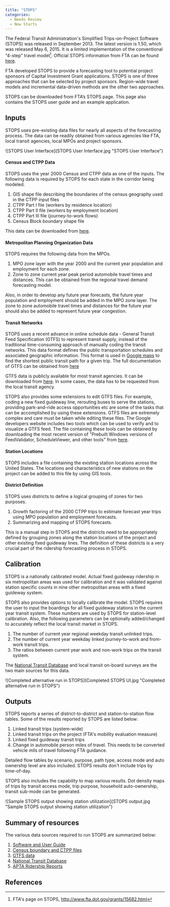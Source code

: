```yaml
---
title: "STOPS"
categories:
  - Needs Review
  - New Starts
---
```


The Federal Transit Administration's Simplified Trips-on-Project Software (STOPS) was released in September 2013. The latest version is 1.50, which was released May 6, 2015. It is a limited implementation of the conventional “4-step” travel model[^1]. Official STOPS information from FTA can be found [here](http://www.fta.dot.gov/grants/15682.html).

FTA developed STOPS to provide a forecasting tool to potential project sponsors of Capital Investment Grant applications. STOPS is one of three approaches that can be selected by project sponsors. Region-wide travel models and incremental data-driven methods are the other two approaches.

STOPS can be downloaded from FTA’s STOPS page. This page also contains the STOPS user guide and an example application.

Inputs
------

STOPS uses pre-existing data files for nearly all aspects of the forecasting process. The data can be readily obtained from various agencies like FTA, local transit agencies, local MPOs and project sponsors.

![STOPS User Interface](STOPS User Interface.jpg "STOPS User Interface")

#### Census and CTPP Data

STOPS uses the year 2000 Census and CTPP data as one of the inputs. The following data is required by STOPS for each state in the corridor being modeled.

1.  GIS shape file describing the boundaries of the census geography used in the CTPP input files
2.  CTPP Part I file (workers by residence location)
3.  CTPP Part II file (workers by employment location)
4.  CTPP Part III file (journey-to-work flows)
5.  Census Block boundary shape file

This data can be downloaded from [here](http://www.fta.dot.gov/grants/15682_15621.html).

#### Metropolitan Planning Organization Data

STOPS requires the following data from the MPOs.

1.  MPO zone layer with the year 2000 and the current year population and employment for each zone.
2.  Zone to zone current year peak period automobile travel times and distances. This can be obtained from the regional travel demand forecasting model.

Also, in order to develop any future year forecasts, the future year population and employment should be added in the MPO zone layer. The zone to zone automobile travel times and distances for the future year should also be added to represent future year congestion.

#### Transit Networks

STOPS uses a recent advance in online schedule data - General Transit Feed Specification (GTFS) to represent transit supply, instead of the traditional time-consuming approach of manually coding the transit networks. This data format defines the public transportation schedules and associated geographic information. This format is used in [Google maps](https://maps.google.com/) to find the shortest public transit path for a given trip. The full documentation of GTFS can be obtained from [here](https://developers.google.com/transit/gtfs/reference)

GTFS data is publicly available for most transit agencies. It can be downloaded from [here](http://code.google.com/p/googletransitdatafeed/wiki/PublicFeeds). In some cases, the data has to be requested from the local transit agency.

STOPS also provides some extensions to edit GTFS files. For example, coding a new fixed guideway line, rerouting buses to serve the stations, providing park-and-ride access opportunities etc are some of the tasks that can be accomplished by using these extensions. GTFS files are extremely complex and care must be taken while editing these files. The Google developers website includes two tools which can be used to verify and to visualize a GTFS feed. The file containing these tools can be obtained by downloading the most recent version of "Prebuilt Windows versions of FeedValidator, ScheduleViewer, and other tools" from [here](http://code.google.com/p/googletransitdatafeed/downloads/list).

#### Station Locations

STOPS includes a file containing the existing station locations across the United States. The locations and characteristics of new stations on the project can be added to this file by using GIS tools.

#### District Definition

STOPS uses districts to define a logical grouping of zones for two purposes.

1.  Growth factoring of the 2000 CTPP trips to estimate forecast year trips using MPO population and employment forecasts.
2.  Summarizing and mapping of STOPS forecasts.

This is a manual step in STOPS and the districts need to be appropriately defined by grouping zones along the station locations of the project and other existing fixed guideway lines. The definition of these districts is a very crucial part of the ridership forecasting process in STOPS.

Calibration
-----------

STOPS is a nationally calibrated model. Actual fixed guideway ridership in six metropolitan areas was used for calibration and it was validated against station specific counts in nine other metropolitan areas with a fixed guideway system.

STOPS also provides options to locally calibrate the model. STOPS requires the user to input the boardings for all fixed guideway stations in the current year transit system. These numbers are used by STOPS for station-level calibration. Also, the following parameters can be optionally added/changed to accurately reflect the local transit market in STOPS.

1.  The number of current year regional weekday transit unlinked trips.
2.  The number of current year weekday linked journey-to-work and from-work transit trips.
3.  The ratios between current year work and non-work trips on the transit system.

The [National Transit Database](http://www.ntdprogram.gov/ntdprogram/) and local transit on-board surveys are the two main sources for this data.

![Completed alternative run in STOPS](Completed STOPS UI.jpg "Completed alternative run in STOPS")

Outputs
-------

STOPS reports a series of district-to-district and station-to-station flow tables. Some of the results reported by STOPS are listed below:

1.  Linked transit trips (system-wide)
2.  Linked transit trips on the project (FTA's mobility evaluation measure)
3.  Linked fixed guideway transit trips
4.  Change in automobile person miles of travel. This needs to be converted vehicle mils of travel following FTA guidance.

Detailed flow tables by scenario, purpose, path type, access mode and auto ownership level are also included. STOPS results don't include trips by time-of-day.

STOPS also includes the capability to map various results. Dot density maps of trips by transit access mode, trip purpose, household auto-ownership, transit sub-mode can be generated.

![Sample STOPS output showing station utilization](STOPS output.jpg "Sample STOPS output showing station utilization")

Summary of resources
--------------------

The various data sources required to run STOPS are summarized below:

1.  [Software and User Guide](http://www.fta.dot.gov/grants/15682_15620.html)
2.  [Census boundary and CTPP files](http://www.fta.dot.gov/grants/15682_15621.html)
3.  [GTFS data](http://code.google.com/p/googletransitdatafeed/wiki/PublicFeeds)
4.  [National Transit Database](http://www.ntdprogram.gov/ntdprogram/)
5.  [APTA Ridership Reports](http://www.apta.com/resources/statistics/Pages/RidershipArchives.aspx)

References
----------

[^1]: FTA's page on STOPS, <http://www.fta.dot.gov/grants/15682.html>

